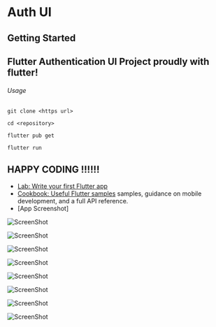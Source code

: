 # Auth UI

## Getting Started

## Flutter Authentication UI Project proudly with flutter!

###### Usage

```
git clone <https url>

cd <repository>

flutter pub get

flutter run
```

## HAPPY CODING !!!!!!

- [Lab: Write your first Flutter app](https://docs.flutter.dev/get-started/codelab)
- [Cookbook: Useful Flutter samples](https://docs.flutter.dev/cookbook)
samples, guidance on mobile development, and a full API reference.
- [App Screenshot]

![ScreenShot](https://github.com/DevBox01/Auth_UI/blob/master/screenShot/1.png)

![ScreenShot](https://github.com/DevBox01/Auth_UI/blob/master/screenShot/2.png)

![ScreenShot](https://github.com/DevBox01/Auth_UI/blob/master/screenShot/3.png)

![ScreenShot](https://github.com/DevBox01/Auth_UI/blob/master/screenShot/4.png)

![ScreenShot](https://github.com/DevBox01/Auth_UI/blob/master/screenShot/5.png)

![ScreenShot](https://github.com/DevBox01/Auth_UI/blob/master/screenShot/6.png)

![ScreenShot](https://github.com/DevBox01/Auth_UI/blob/master/screenShot/7.png)

![ScreenShot](https://github.com/DevBox01/Auth_UI/blob/master/screenShot/8.png)

